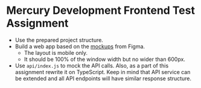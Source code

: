 # Mercury Development Frontend Test Assignment

- Use the prepared project structure. 
- Build a web app based on the [mockups](https://www.figma.com/file/L0NUuF0qAjNAkhGc0upBDB/Frontend_Internship?node-id=2%3A604&t=yR560xVot0xEHgQ4-1) from Figma. 
    - The layout is mobile only.
    - It should be 100% of the window width but no wider than 600px.
- Use `api/index.js` to mock the API calls. Also, as a part of this assignment rewrite it on TypeScript. Keep in mind that API service can be extended and all API endpoints will have similar response structure.

